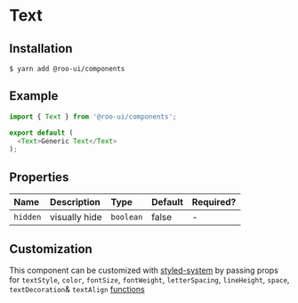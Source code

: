 # Text

<!-- STORY -->

## Installation

```shell
$ yarn add @roo-ui/components
```

## Example

```js
import { Text } from '@roo-ui/components';

export default (
  <Text>Generic Text</Text>
);
```

## Properties

| Name     | Description   | Type      | Default | Required? |
|:---------|:--------------|:----------|:--------|:----------|
| `hidden` | visually hide | `boolean` | false   | -         |


## Customization

This component can be customized with [styled-system](https://github.com/jxnblk/styled-system) by passing props for
`textStyle`,
`color`,
`fontSize`,
`fontWeight`,
`letterSpacing`,
`lineHeight`,
`space`,
`textDecoration`&
`textAlign` [functions](https://github.com/jxnblk/styled-system/blob/v2.2.5/README.md#table-of-style-props)
